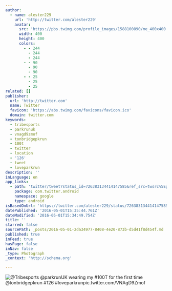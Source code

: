 ```yaml
---
author:
  - name: alester229
    url: 'http://twitter.com/alester229'
    avatar:
      src: 'https://pbs.twimg.com/profile_images/1588100890/me_400x400.jpg'
      width: 400
      height: 400
      colors:
        - - 244
          - 244
          - 244
        - - 90
          - 90
          - 90
        - - 25
          - 25
          - 25
related: []
publisher:
  url: 'http://twitter.com'
  name: Twitter
  favicon: 'https://abs.twimg.com/favicons/favicon.ico'
  domain: twitter.com
keywords:
  - tribesports
  - parkrunuk
  - vnagd9zmof
  - tonbridgepkrun
  - 100t
  - twitter
  - location
  - '126'
  - tweet
  - loveparkrun
description: ''
inLanguage: en
app_links:
  - path: 'twitter/tweet?status_id=726383134414147585&ref_src=twsrc%5Egoogle%7Ctwcamp%5Eandroidseo%7Ctwgr%5Estatus%7Ctwterm%5E726383134414147585'
    package: com.twitter.android
    namespace: google
    type: android
isBasedOnUrl: 'https://twitter.com/alester229/status/726383134414147585'
datePublished: '2016-05-01T15:35:44.761Z'
dateModified: '2016-05-01T15:34:49.754Z'
title: ''
starred: false
sourcePath: _posts/2016-05-01-2da34977-8408-4e20-873b-d5d41f8d454f.md
published: true
inFeed: true
hasPage: false
inNav: false
_type: Photograph
_context: 'http://schema.org'

---
```

![@Tribesports @parkrunUK wearing my #100T for the first time @tonbridgepkrun #126 #loveparkrunpic.twitter.com/VNAgD9Zmof](https://pbs.twimg.com/media/ChShlocXEAAohTM.jpg:large)